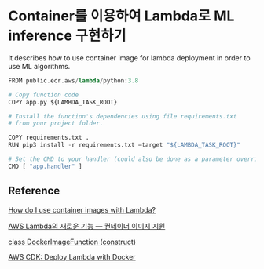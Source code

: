 # Container를 이용하여 Lambda로 ML inference 구현하기 

It describes how to use container image for lambda deployment in order to use ML algorithms.


```python
FROM public.ecr.aws/lambda/python:3.8

# Copy function code
COPY app.py ${LAMBDA_TASK_ROOT}

# Install the function's dependencies using file requirements.txt
# from your project folder.

COPY requirements.txt .
RUN pip3 install -r requirements.txt —target "${LAMBDA_TASK_ROOT}"

# Set the CMD to your handler (could also be done as a parameter override outside of the Dockerfile)
CMD [ "app.handler" ]
```




## Reference 

[How do I use container images with Lambda?](https://aws.amazon.com/ko/premiumsupport/knowledge-center/lambda-container-images/)

[AWS Lambda의 새로운 기능 — 컨테이너 이미지 지원](https://aws.amazon.com/ko/blogs/korea/new-for-aws-lambda-container-image-support/)

[class DockerImageFunction (construct)](https://docs.aws.amazon.com/cdk/api/v1/docs/@aws-cdk_aws-lambda.DockerImageFunction.html)

[AWS CDK: Deploy Lambda with Docker](https://sbstjn.com/blog/aws-cdk-lambda-docker-container-example/)
